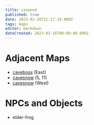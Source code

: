 ```yaml
---
title: caveend
published: true
date: 2023-02-28T21:17:19.000Z
tags: maps
editor: markdown
dateCreated: 2023-02-16T00:00:00.000Z
---
```



# Adjacent Maps
 * [caveboss](/maps/caveboss) (East)
 * [cavesnow](/maps/cavesnow) (5, 11)
 * [cavesnow](/maps/cavesnow) (West)

# NPCs and Objects
 * elder-frog
